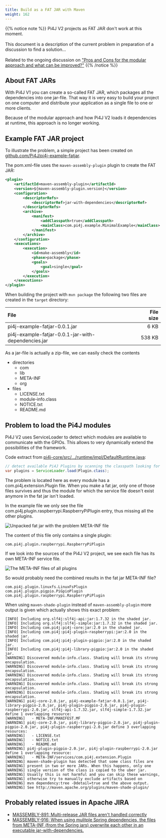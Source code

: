 ```yaml
---
title: Build as a FAT JAR with Maven
weight: 162
---
```


{{% notice note %}}
Pi4J V2 projects as FAT JAR don't work at this moment.
<br/><br/>
This document is a description of the current problem in preparation of a discussion to find a solution... 
<br/><br/>
Related to the ongoing discussion on ["Pros and Cons for the modular approach and what can be improved?"](https://github.com/Pi4J/pi4j-v2/discussions/178)
{{% /notice %}}

## About FAT JARs

With Pi4J V1 you can create a so-called FAT JAR, which packages all the dependencies into one jar-file. That way it is
very easy to build your project on one computer and distribute your application as a single file to one or more clients.

Because of the modular approach and how Pi4J V2 loads it dependencies at runtime, this approach is no longer working.

## Example FAT JAR project

To illustrate the problem, a simple project has been created on 
[github.com/Pi4J/pi4j-example-fatjar](https://github.com/Pi4J/pi4j-example-fatjar/).

The pom.xml-file uses the `maven-assembly-plugin` plugin to create the FAT JAR:

```xml
<plugin>
    <artifactId>maven-assembly-plugin</artifactId>
    <version>${maven-assembly-plugin.version}</version>
    <configuration>
        <descriptorRefs>
            <descriptorRef>jar-with-dependencies</descriptorRef>
        </descriptorRefs>
        <archive>
            <manifest>
                <addClasspath>true</addClasspath>
                <mainClass>com.pi4j.example.MinimalExample</mainClass>
            </manifest>
        </archive>
    </configuration>
    <executions>
        <execution>
            <id>make-assembly</id>
            <phase>package</phase>
            <goals>
                <goal>single</goal>
            </goals>
        </execution>
    </executions>
</plugin>
```

When building the project with `mvn package` the following two files are created in the `target` directory:

| File                                                | File size |
|:----------------------------------------------------|----------:|
| pi4j-example-fatjar-0.0.1.jar                       |      6 KB |
| pi4j-example-fatjar-0.0.1-jar-with-dependencies.jar |    538 KB |  

As a jar-file is actually a zip-file, we can easily check the contents

* directories
  * com
  * lib
  * META-INF
  * org
* files
  * LICENSE.txt
  * module-info.class
  * NOTICE.txt
  * README.md

## Problem to load the Pi4J modules

Pi4J V2 uses ServiceLoader to detect which modules are available to communicate with the GPIOs. This allows to very 
dynamically extend the possibilities of the framework.

Code extract from [pi4j-core/src/.../runtime/impl/DefaultRuntime.java](https://github.com/Pi4J/pi4j-v2/blob/develop/pi4j-core/src/main/java/com/pi4j/runtime/impl/DefaultRuntime.java#L224):

```java
// detect available Pi4J Plugins by scanning the classpath looking for plugin instances
var plugins = ServiceLoader.load(Plugin.class);
```

The problem is located here as every module has a com.pi4j.extension.Plugin file. When you make a fat jar, only one of 
those files survives and thus the module for which the service file doesn't exist anymore in the fat jar isn't loaded.

In the example file we only see the file com.pi4j.plugin.raspberrypi.RaspberryPiPlugin entry, thus missing all the other plugins.

![Unpacked fat jar with the problem META-INF file](/assets/documentation/fat-jar-problem.png)

The content of this file only contains a single plugin:

```
com.pi4j.plugin.raspberrypi.RaspberryPiPlugin
```

If we look into the sources of the Pi4J V2 project, we see each file has its own META-INF service file.

![The META-INF files of all plugins](/assets/documentation/plugin-meta-inf-files.png)

So would probably need the combined results in the fat jar META-INF file?

``` 
com.pi4j.plugin.linuxfs.LinuxFsPlugin
com.pi4j.plugin.pigpio.PiGpioPlugin
com.pi4j.plugin.raspberrypi.RaspberryPiPlugin
```

When using `maven-shade-plugin` instead of `maven-assembly-plugin` more output is given which actually shows this exact problem:

``` 
[INFO] Including org.slf4j:slf4j-api:jar:1.7.32 in the shaded jar.
[INFO] Including org.slf4j:slf4j-simple:jar:1.7.32 in the shaded jar.
[INFO] Including com.pi4j:pi4j-core:jar:2.0 in the shaded jar.
[INFO] Including com.pi4j:pi4j-plugin-raspberrypi:jar:2.0 in the shaded jar.
[INFO] Including com.pi4j:pi4j-plugin-pigpio:jar:2.0 in the shaded jar.
[INFO] Including com.pi4j:pi4j-library-pigpio:jar:2.0 in the shaded jar.
[WARNING] Discovered module-info.class. Shading will break its strong encapsulation.
[WARNING] Discovered module-info.class. Shading will break its strong encapsulation.
[WARNING] Discovered module-info.class. Shading will break its strong encapsulation.
[WARNING] Discovered module-info.class. Shading will break its strong encapsulation.
[WARNING] Discovered module-info.class. Shading will break its strong encapsulation.
[WARNING] pi4j-core-2.0.jar, pi4j-example-fatjar-0.0.1.jar, pi4j-library-pigpio-2.0.jar, pi4j-plugin-pigpio-2.0.jar, pi4j-plugin-raspberrypi-2.0.jar, slf4j-api-1.7.32.jar, slf4j-simple-1.7.32.jar define 1 overlapping resource:
[WARNING]   - META-INF/MANIFEST.MF
[WARNING] pi4j-core-2.0.jar, pi4j-library-pigpio-2.0.jar, pi4j-plugin-pigpio-2.0.jar, pi4j-plugin-raspberrypi-2.0.jar define 3 overlapping resources:
[WARNING]   - LICENSE.txt
[WARNING]   - NOTICE.txt
[WARNING]   - README.md
[WARNING] pi4j-plugin-pigpio-2.0.jar, pi4j-plugin-raspberrypi-2.0.jar define 1 overlapping resource:
[WARNING]   - META-INF/services/com.pi4j.extension.Plugin
[WARNING] maven-shade-plugin has detected that some class files are
[WARNING] present in two or more JARs. When this happens, only one
[WARNING] single version of the class is copied to the uber jar.
[WARNING] Usually this is not harmful and you can skip these warnings,
[WARNING] otherwise try to manually exclude artifacts based on
[WARNING] mvn dependency:tree -Ddetail=true and the above output.
[WARNING] See http://maven.apache.org/plugins/maven-shade-plugin/
```

## Probably related issues in Apache JIRA

* [MASSEMBLY-891: Multi-release JAR files aren't handled correctly](https://issues.apache.org/jira/browse/MASSEMBLY-891)
* [MASSEMBLY-916: When using mulitple Spring dependencies, the files from META-INF (from the Spring jars) overwrite each other in an executable jar-with-dependencies.](https://issues.apache.org/jira/browse/MASSEMBLY-916)